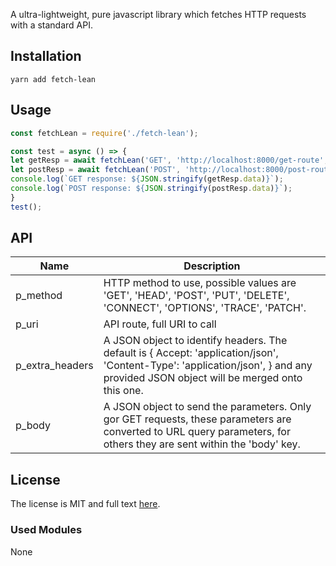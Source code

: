 A ultra-lightweight, pure javascript library which fetches HTTP requests with a standard API.

## Installation

```
yarn add fetch-lean
```

## Usage

```javascript
const fetchLean = require('./fetch-lean');

const test = async () => {
let getResp = await fetchLean('GET', 'http://localhost:8000/get-route', {parameter1: 'parameter 1 value', parameter2: 'parameter 2 value', });
let postResp = await fetchLean('POST', 'http://localhost:8000/post-route', {parameter1: 'parameter 1 value', parameter2: 'parameter 2 value', });
console.log(`GET response: ${JSON.stringify(getResp.data)}`);
console.log(`POST response: ${JSON.stringify(postResp.data)}`);
}
test();
```


## API


| Name  | Description |
|-------|-------------|
|p_method| HTTP method to use, possible values are 'GET', 'HEAD', 'POST', 'PUT', 'DELETE', 'CONNECT', 'OPTIONS', 'TRACE', 'PATCH'.|
|p_uri| API route, full URI to call|
|p_extra_headers| A JSON object to identify headers. The default is { Accept: 'application/json', 'Content-Type': 'application/json', } and any provided JSON object will be merged onto this one.|
|p_body| A JSON object to send the parameters. Only gor GET requests, these parameters are converted to URL query parameters, for others they are sent within the 'body' key.|

## License

The license is MIT and full text [here](LICENSE).

### Used Modules

None